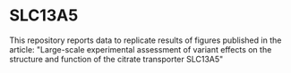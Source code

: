 # SLC13A5
This repository reports data to replicate results of figures published in the article: "Large-scale experimental assessment of variant effects on the structure and function of the citrate transporter SLC13A5"
